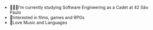- 🧑🏾‍💻I’m currently studying Software Engineering as a Cadet at 42 São Paulo
- 🎥Interested in films, games and RPGs
- 🎵Love Music and Languages
<!---
Palhunto/Palhunto is a ✨ special ✨ repository because its `README.md` (this file) appears on your GitHub profile.
You can click the Preview link to take a look at your changes.
--->

